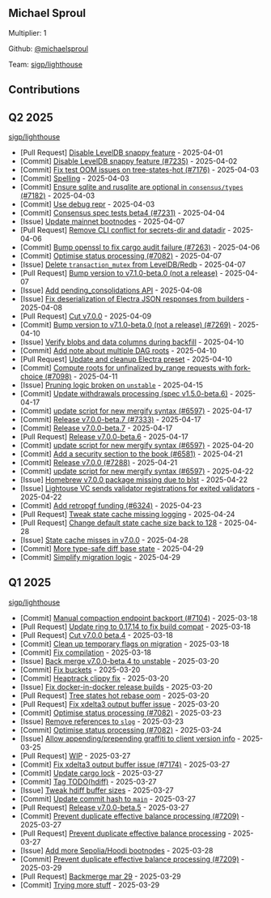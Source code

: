 
## Michael Sproul
Multiplier: 1

Github: [@michaelsproul](https://github.com/michaelsproul)

Team: [sigp/lighthouse](https://github.com/sigp/lighthouse/pulls?q=author%3Amichaelsproul)

## Contributions

## Q2 2025


[sigp/lighthouse](https://github.com/sigp/lighthouse)
* [Pull Request] [Disable LevelDB snappy feature](https://github.com/sigp/lighthouse/pull/7235) - 2025-04-01
* [Commit] [Disable LevelDB snappy feature (#7235)](https://github.com/sigp/lighthouse/commit/9bc0d5161edb00140addc1d06271baf01ede4c54) - 2025-04-02
* [Commit] [Fix test OOM issues on tree-states-hot (#7176)](https://github.com/sigp/lighthouse/commit/915143670514d0f016394ce328fc800113eaa1e8) - 2025-04-03
* [Commit] [Spelling](https://github.com/sigp/lighthouse/commit/7a47928dbae6353202fd91dca2bcdeff326404b7) - 2025-04-03
* [Commit] [Ensure sqlite and rusqlite are optional in `consensus/types` (#7182)](https://github.com/sigp/lighthouse/commit/9dce729cb6a0a1219c06aa3e4328d0b387deea44) - 2025-04-03
* [Commit] [Use debug repr](https://github.com/sigp/lighthouse/commit/06b19e33815c55ca3bdf44893fd7105a3c2f55c9) - 2025-04-03
* [Commit] [Consensus spec tests beta4 (#7231)](https://github.com/sigp/lighthouse/commit/33e41f7249b7c34d9d3271fe4408eaa2a6dfeedc) - 2025-04-04
* [Issue] [Update mainnet bootnodes](https://github.com/sigp/lighthouse/issues/7266) - 2025-04-07
* [Pull Request] [Remove CLI conflict for secrets-dir and datadir](https://github.com/sigp/lighthouse/pull/7265) - 2025-04-06
* [Commit] [Bump openssl to fix cargo audit failure (#7263)](https://github.com/sigp/lighthouse/commit/5dd998a6163c46b24709b18e4f06c2a14c13c1d0) - 2025-04-06
* [Commit] [Optimise status processing (#7082)](https://github.com/sigp/lighthouse/commit/7d598ed8a51da90b37bf0330d28718f97e3390e8) - 2025-04-07
* [Issue] [Delete `transaction_mutex` from LevelDB/Redb](https://github.com/sigp/lighthouse/issues/7270) - 2025-04-07
* [Pull Request] [Bump version to v7.1.0-beta.0 (not a release)](https://github.com/sigp/lighthouse/pull/7269) - 2025-04-07
* [Issue] [Add pending_consolidations API](https://github.com/sigp/lighthouse/issues/7282) - 2025-04-08
* [Issue] [Fix deserialization of Electra JSON responses from builders](https://github.com/sigp/lighthouse/issues/7277) - 2025-04-08
* [Pull Request] [Cut v7.0.0](https://github.com/sigp/lighthouse/pull/7288) - 2025-04-09
* [Commit] [Bump version to v7.1.0-beta.0 (not a release) (#7269)](https://github.com/sigp/lighthouse/commit/47a85cd1186d94c2aa8f00c67cd9ccd7e4a88178) - 2025-04-10
* [Issue] [Verify blobs and data columns during backfill](https://github.com/sigp/lighthouse/issues/7305) - 2025-04-10
* [Commit] [Add note about multiple DAG roots](https://github.com/sigp/lighthouse/commit/8657b085b2fca0be08098e25695350a4564723ea) - 2025-04-10
* [Pull Request] [Update and cleanup Electra preset](https://github.com/sigp/lighthouse/pull/7303) - 2025-04-10
* [Commit] [Compute roots for unfinalized by_range requests with fork-choice (#7098)](https://github.com/sigp/lighthouse/commit/d511ca049422009c4ba0c2d7068981ef513f0ae8) - 2025-04-11
* [Issue] [Pruning logic broken on `unstable`](https://github.com/sigp/lighthouse/issues/7323) - 2025-04-15
* [Commit] [Update withdrawals processing (spec v1.5.0-beta.6)](https://github.com/sigp/lighthouse/commit/bff6dd300aec2703037c21f6c2626fe2300e2408) - 2025-04-17
* [Commit] [update script for new mergify syntax (#6597)](https://github.com/sigp/lighthouse/commit/dc73791f35dff0484a35ddedba4b58c6ca34c3c9) - 2025-04-17
* [Commit] [Release v7.0.0-beta.7 (#7333)](https://github.com/sigp/lighthouse/commit/fd82ee2f8101887623d7b7a2af919c4089685fa3) - 2025-04-17
* [Commit] [Release v7.0.0-beta.7](https://github.com/sigp/lighthouse/commit/a558b5ac72ec18b1a5b1941afbad5a3fab2e5700) - 2025-04-17
* [Pull Request] [Release v7.0.0-beta.6](https://github.com/sigp/lighthouse/pull/7333) - 2025-04-17
* [Commit] [update script for new mergify syntax (#6597)](https://github.com/sigp/lighthouse/commit/dc73791f35dff0484a35ddedba4b58c6ca34c3c9) - 2025-04-20
* [Commit] [Add a security section to the book (#6581)](https://github.com/sigp/lighthouse/commit/1fd86f8b595c6115bb235767ab72262a8746c984) - 2025-04-21
* [Commit] [Release v7.0.0 (#7288)](https://github.com/sigp/lighthouse/commit/54f7bc5b2c153963084a4c6edb6c4acfb2317159) - 2025-04-21
* [Commit] [update script for new mergify syntax (#6597)](https://github.com/sigp/lighthouse/commit/dc73791f35dff0484a35ddedba4b58c6ca34c3c9) - 2025-04-22
* [Issue] [Homebrew v7.0.0 package missing due to blst](https://github.com/sigp/lighthouse/issues/7344) - 2025-04-22
* [Issue] [Lightouse VC sends validator registrations for exited validators](https://github.com/sigp/lighthouse/issues/7342) - 2025-04-22
* [Commit] [Add retropgf funding (#6324)](https://github.com/sigp/lighthouse/commit/2e0eb6d1b8705bbda2ba56eb195d9cc7c6575e95) - 2025-04-23
* [Pull Request] [Tweak state cache missing logging](https://github.com/sigp/lighthouse/pull/7354) - 2025-04-24
* [Pull Request] [Change default state cache size back to 128](https://github.com/sigp/lighthouse/pull/7364) - 2025-04-28
* [Issue] [State cache misses in v7.0.0](https://github.com/sigp/lighthouse/issues/7363) - 2025-04-28
* [Commit] [More type-safe diff base state](https://github.com/sigp/lighthouse/commit/1184d7237e7c3cef031d208a763a5b3b076df23b) - 2025-04-29
* [Commit] [Simplify migration logic](https://github.com/sigp/lighthouse/commit/088cfa03deec97ca56eb6bea4adaae35a2fa37a6) - 2025-04-29
## Q1 2025

[sigp/lighthouse](https://github.com/sigp/lighthouse)
* [Commit] [Manual compaction endpoint backport (#7104)](https://github.com/sigp/lighthouse/commit/ed1b7689aeb6ef416f106c56fdd8fa9772e684c6) - 2025-03-18
* [Pull Request] [Update ring to 0.17.14 to fix build compat](https://github.com/sigp/lighthouse/pull/7164) - 2025-03-18
* [Pull Request] [Cut v7.0.0 beta.4](https://github.com/sigp/lighthouse/pull/7162) - 2025-03-18
* [Commit] [Clean up temporary flags on migration](https://github.com/sigp/lighthouse/commit/f4dd6fe060b3c590d1af788f517ded58c868f748) - 2025-03-18
* [Commit] [Fix compilation](https://github.com/sigp/lighthouse/commit/a3224638b9d951b4dd8564827bf50e6307b7a752) - 2025-03-18
* [Issue] [Back merge v7.0.0-beta.4 to unstable](https://github.com/sigp/lighthouse/issues/7179) - 2025-03-20
* [Commit] [Fix buckets](https://github.com/sigp/lighthouse/commit/950ce5c7d84ec2a7c1bc1d535d5d1928745d6216) - 2025-03-20
* [Commit] [Heaptrack clippy fix](https://github.com/sigp/lighthouse/commit/343032b8a06af52398272d656de4946fc309940b) - 2025-03-20
* [Issue] [Fix docker-in-docker release builds](https://github.com/sigp/lighthouse/issues/7177) - 2025-03-20
* [Pull Request] [Tree states hot rebase oom](https://github.com/sigp/lighthouse/pull/7176) - 2025-03-20
* [Pull Request] [Fix xdelta3 output buffer issue](https://github.com/sigp/lighthouse/pull/7174) - 2025-03-20
* [Commit] [Optimise status processing (#7082)](https://github.com/sigp/lighthouse/commit/7d598ed8a51da90b37bf0330d28718f97e3390e8) - 2025-03-23
* [Issue] [Remove references to `slog`](https://github.com/sigp/lighthouse/issues/7196) - 2025-03-23
* [Commit] [Optimise status processing (#7082)](https://github.com/sigp/lighthouse/commit/7d598ed8a51da90b37bf0330d28718f97e3390e8) - 2025-03-24
* [Issue] [Allow appending/prepending graffiti to client version info](https://github.com/sigp/lighthouse/issues/7201) - 2025-03-25
* [Pull Request] [WIP](https://github.com/sigp/lighthouse/pull/7213) - 2025-03-27
* [Commit] [Fix xdelta3 output buffer issue (#7174)](https://github.com/sigp/lighthouse/commit/7d792e615cfaf8afb9eb342a1b6260dfd513b16e) - 2025-03-27
* [Commit] [Update cargo lock](https://github.com/sigp/lighthouse/commit/7032495175575eb4a622f9677034b5c4f7cef64f) - 2025-03-27
* [Commit] [Tag TODO(hdiff)](https://github.com/sigp/lighthouse/commit/8f3f862c6d38991ad6103569b9d0809c19246cb7) - 2025-03-27
* [Issue] [Tweak hdiff buffer sizes](https://github.com/sigp/lighthouse/issues/7211) - 2025-03-27
* [Commit] [Update commit hash to `main`](https://github.com/sigp/lighthouse/commit/c9b2936e65f13cfd3e3f3e95d0b3a57f8ec1fbde) - 2025-03-27
* [Pull Request] [Release v7.0.0-beta.5](https://github.com/sigp/lighthouse/pull/7210) - 2025-03-27
* [Commit] [Prevent duplicate effective balance processing (#7209)](https://github.com/sigp/lighthouse/commit/0875326cb6885b9b40b79f3520ecac64bb5a3a00) - 2025-03-27
* [Pull Request] [Prevent duplicate effective balance processing](https://github.com/sigp/lighthouse/pull/7209) - 2025-03-27
* [Issue] [Add more Sepolia/Hoodi bootnodes](https://github.com/sigp/lighthouse/issues/7218) - 2025-03-28
* [Commit] [Prevent duplicate effective balance processing (#7209)](https://github.com/sigp/lighthouse/commit/0875326cb6885b9b40b79f3520ecac64bb5a3a00) - 2025-03-29
* [Pull Request] [Backmerge mar 29](https://github.com/sigp/lighthouse/pull/7224) - 2025-03-29
* [Commit] [Trying more stuff](https://github.com/sigp/lighthouse/commit/1030d2e2031bcf3fb6a2c1e47e95fefce2068c1c) - 2025-03-29
